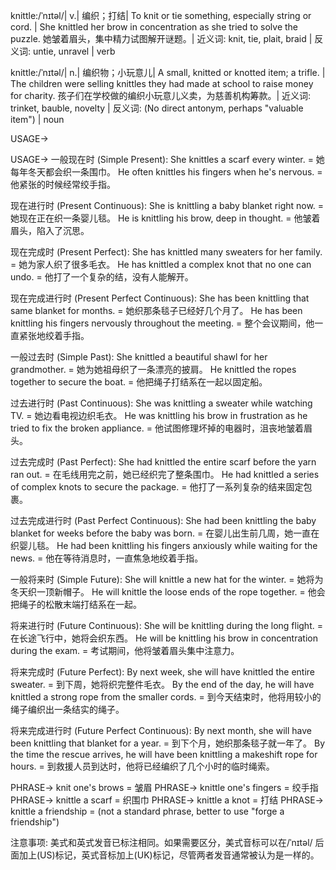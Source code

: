 knittle:/ˈnɪtəl/| v.| 编织；打结| To knit or tie something, especially string or cord. | She knittled her brow in concentration as she tried to solve the puzzle. 她皱着眉头，集中精力试图解开谜题。| 近义词: knit, tie, plait, braid | 反义词: untie, unravel | verb

knittle:/ˈnɪtəl/| n.| 编织物；小玩意儿| A small, knitted or knotted item; a trifle. | The children were selling knittles they had made at school to raise money for charity. 孩子们在学校做的编织小玩意儿义卖，为慈善机构筹款。| 近义词: trinket, bauble, novelty | 反义词:  (No direct antonym, perhaps "valuable item") | noun


USAGE->

USAGE->
一般现在时 (Simple Present):
She knittles a scarf every winter. = 她每年冬天都会织一条围巾。
He often knittles his fingers when he's nervous. = 他紧张的时候经常绞手指。


现在进行时 (Present Continuous):
She is knittling a baby blanket right now. = 她现在正在织一条婴儿毯。
He is knittling his brow, deep in thought. = 他皱着眉头，陷入了沉思。


现在完成时 (Present Perfect):
She has knittled many sweaters for her family. = 她为家人织了很多毛衣。
He has knittled a complex knot that no one can undo. = 他打了一个复杂的结，没有人能解开。


现在完成进行时 (Present Perfect Continuous):
She has been knittling that same blanket for months. = 她织那条毯子已经好几个月了。
He has been knittling his fingers nervously throughout the meeting. =  整个会议期间，他一直紧张地绞着手指。


一般过去时 (Simple Past):
She knittled a beautiful shawl for her grandmother. = 她为她祖母织了一条漂亮的披肩。
He knittled the ropes together to secure the boat. = 他把绳子打结系在一起以固定船。


过去进行时 (Past Continuous):
She was knittling a sweater while watching TV. = 她边看电视边织毛衣。
He was knittling his brow in frustration as he tried to fix the broken appliance. = 他试图修理坏掉的电器时，沮丧地皱着眉头。


过去完成时 (Past Perfect):
She had knittled the entire scarf before the yarn ran out. = 在毛线用完之前，她已经织完了整条围巾。
He had knittled a series of complex knots to secure the package. = 他打了一系列复杂的结来固定包裹。


过去完成进行时 (Past Perfect Continuous):
She had been knittling the baby blanket for weeks before the baby was born. = 在婴儿出生前几周，她一直在织婴儿毯。
He had been knittling his fingers anxiously while waiting for the news. = 他在等待消息时，一直焦急地绞着手指。


一般将来时 (Simple Future):
She will knittle a new hat for the winter. = 她将为冬天织一顶新帽子。
He will knittle the loose ends of the rope together. = 他会把绳子的松散末端打结系在一起。


将来进行时 (Future Continuous):
She will be knittling during the long flight. =  在长途飞行中，她将会织东西。
He will be knittling his brow in concentration during the exam. = 考试期间，他将皱着眉头集中注意力。


将来完成时 (Future Perfect):
By next week, she will have knittled the entire sweater. = 到下周，她将织完整件毛衣。
By the end of the day, he will have knittled a strong rope from the smaller cords. = 到今天结束时，他将用较小的绳子编织出一条结实的绳子。


将来完成进行时 (Future Perfect Continuous):
By next month, she will have been knittling that blanket for a year. = 到下个月，她织那条毯子就一年了。
By the time the rescue arrives, he will have been knittling a makeshift rope for hours. = 到救援人员到达时，他将已经编织了几个小时的临时绳索。



PHRASE->
knit one's brows = 皱眉
PHRASE->
knittle one's fingers = 绞手指
PHRASE->
knittle a scarf = 织围巾
PHRASE->
knittle a knot = 打结
PHRASE->
knittle a friendship =  (not a standard phrase, better to use "forge a friendship")

注意事项:
美式和英式发音已标注相同。如果需要区分，美式音标可以在/ˈnɪtəl/ 后面加上(US)标记，英式音标加上(UK)标记，尽管两者发音通常被认为是一样的。
